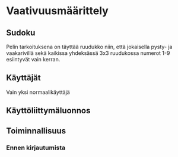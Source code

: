 # Vaativuusmäärittely
## Sudoku
Pelin tarkoituksena on täyttää ruudukko niin, että jokaisella pysty- ja vaakarivillä sekä kaikissa yhdeksässä 3x3 ruudukossa numerot 1-9 esiintyvät vain kerran.
## Käyttäjät
Vain yksi normaalikäyttäjä
## Käyttöliittymäluonnos

## Toiminnallisuus
### Ennen kirjautumista

